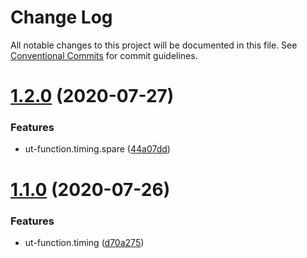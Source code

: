 # Change Log

All notable changes to this project will be documented in this file.
See [Conventional Commits](https://conventionalcommits.org) for commit guidelines.

# [1.2.0](https://github.com/softwaregroup-bg/ut-function/compare/ut-function.timing@1.1.0...ut-function.timing@1.2.0) (2020-07-27)


### Features

* ut-function.timing.spare ([44a07dd](https://github.com/softwaregroup-bg/ut-function/commit/44a07dd002e727c0ef473bb7a000a2148acef069))





# [1.1.0](https://github.com/softwaregroup-bg/ut-function/compare/ut-function.dispatch@1.2.0...ut-function.timing@1.1.0) (2020-07-26)


### Features

* ut-function.timing ([d70a275](https://github.com/softwaregroup-bg/ut-function/commit/d70a275159209d612ef7f1b9424bc8abf4069a24))

